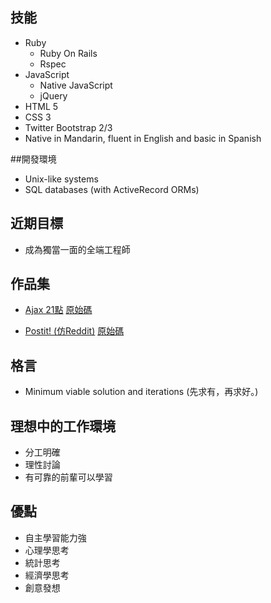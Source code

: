 ## 技能
* Ruby
  * Ruby On Rails
  * Rspec
* JavaScript
  * Native JavaScript
  * jQuery
* HTML 5
* CSS 3
* Twitter Bootstrap 2/3
* Native in Mandarin, fluent in English and basic in Spanish

##開發環境
* Unix-like systems
* SQL databases (with ActiveRecord ORMs)

## 近期目標
* 成為獨當一面的全端工程師

## 作品集
* [Ajax 21點](http://chanyu-ajax-blackjack.herokuapp.com/player/new) [原始碼](https://github.com/j0214ack/tl_week4_ajax_bj)

* [Postit! (仿Reddit)](http://chanyu-tl-postit.herokuapp.com/) [原始碼](https://github.com/j0214ack/tl-postit)

## 格言
* Minimum viable solution and iterations (先求有，再求好。)

## 理想中的工作環境
* 分工明確
* 理性討論
* 有可靠的前輩可以學習

## 優點
* 自主學習能力強
* 心理學思考
* 統計思考
* 經濟學思考
* 創意發想
